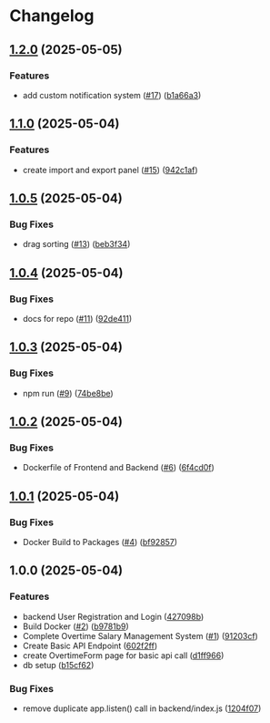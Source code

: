 # Changelog

## [1.2.0](https://github.com/wulukewu/overtime-salary/compare/v1.1.0...v1.2.0) (2025-05-05)


### Features

* add custom notification system ([#17](https://github.com/wulukewu/overtime-salary/issues/17)) ([b1a66a3](https://github.com/wulukewu/overtime-salary/commit/b1a66a38d60254d0ea3540687740b3cbb990bafe))

## [1.1.0](https://github.com/wulukewu/overtime-salary/compare/v1.0.5...v1.1.0) (2025-05-04)


### Features

* create import and export panel ([#15](https://github.com/wulukewu/overtime-salary/issues/15)) ([942c1af](https://github.com/wulukewu/overtime-salary/commit/942c1af1f125208831c3f046f1a07617a0e21163))

## [1.0.5](https://github.com/wulukewu/overtime-salary/compare/v1.0.4...v1.0.5) (2025-05-04)


### Bug Fixes

* drag sorting ([#13](https://github.com/wulukewu/overtime-salary/issues/13)) ([beb3f34](https://github.com/wulukewu/overtime-salary/commit/beb3f34cf037937695a8c0a93ffc277e3f40a6f5))

## [1.0.4](https://github.com/wulukewu/overtime-salary/compare/v1.0.3...v1.0.4) (2025-05-04)


### Bug Fixes

* docs for repo ([#11](https://github.com/wulukewu/overtime-salary/issues/11)) ([92de411](https://github.com/wulukewu/overtime-salary/commit/92de411e64ce2e6868e2b1af2d77fcc148485966))

## [1.0.3](https://github.com/wulukewu/overtime-salary/compare/v1.0.2...v1.0.3) (2025-05-04)


### Bug Fixes

* npm run ([#9](https://github.com/wulukewu/overtime-salary/issues/9)) ([74be8be](https://github.com/wulukewu/overtime-salary/commit/74be8be87ae9c3306c428bd8d0777d4c2da39ade))

## [1.0.2](https://github.com/wulukewu/overtime-salary/compare/v1.0.1...v1.0.2) (2025-05-04)


### Bug Fixes

* Dockerfile of Frontend and Backend ([#6](https://github.com/wulukewu/overtime-salary/issues/6)) ([6f4cd0f](https://github.com/wulukewu/overtime-salary/commit/6f4cd0fc3a88f62d35dcd973031d9328a0858f41))

## [1.0.1](https://github.com/wulukewu/overtime-salary/compare/v1.0.0...v1.0.1) (2025-05-04)


### Bug Fixes

* Docker Build to Packages ([#4](https://github.com/wulukewu/overtime-salary/issues/4)) ([bf92857](https://github.com/wulukewu/overtime-salary/commit/bf92857d46d02b1c5cf2d4d59a75ca94c32bb537))

## 1.0.0 (2025-05-04)


### Features

* backend User Registration and Login ([427098b](https://github.com/wulukewu/overtime-salary/commit/427098beb7802e43767ca21842c014ec840af8e6))
* Build Docker ([#2](https://github.com/wulukewu/overtime-salary/issues/2)) ([b9781b9](https://github.com/wulukewu/overtime-salary/commit/b9781b9951d06b710b9259e8cfb312255389c398))
* Complete Overtime Salary Management System ([#1](https://github.com/wulukewu/overtime-salary/issues/1)) ([91203cf](https://github.com/wulukewu/overtime-salary/commit/91203cfa46c09a294e28d3c7c2aa52a925010036))
* Create Basic API Endpoint ([602f2ff](https://github.com/wulukewu/overtime-salary/commit/602f2ff193d1b0e1d57885ec0ef371128d4eae50))
* create OvertimeForm page for basic api call ([d1ff966](https://github.com/wulukewu/overtime-salary/commit/d1ff966b9d4f832ae1120715e68ade37ec8eb15a))
* db setup ([b15cf62](https://github.com/wulukewu/overtime-salary/commit/b15cf628acfaafe66a1f2bc0b06aadcd9ceb747b))


### Bug Fixes

* remove duplicate app.listen() call in backend/index.js ([1204f07](https://github.com/wulukewu/overtime-salary/commit/1204f0730d745a6cb627144772df13406a0b215e))
